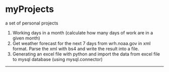 # myProjects
a set of personal projects

1. Working days in a month (calculate how many days of work are in a given month)
2. Get weather forecast for the next 7 days from wrh.noaa.gov in xml format. Parse the xml with bs4 and write the result into a file.
3. Generating an excel file with python and import the data from excel file to mysql database (using mysql.connector)

--------------------------------------------------------------------

